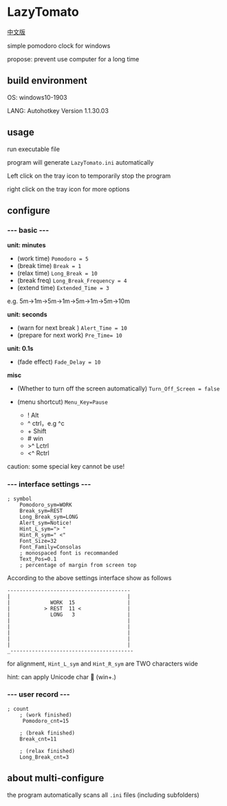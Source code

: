 # LazyTomato

[中文版](./README_CH-ZH.md)

simple pomodoro clock for windows

propose: prevent use computer for a long time

## build environment
OS:  windows10-1903

LANG: Autohotkey Version 1.1.30.03


## usage
run executable file

program will generate `LazyTomato.ini` automatically

Left click on the tray icon to temporarily stop the program

right click on the tray icon for more options


## configure

### --- basic ---
<b>unit: minutes</b>

- (work  time) `Pomodoro = 5`
- (break time) `Break = 1`
- (relax time) `Long_Break = 10`
- (break freq) `Long_Break_Frequency = 4`
- (extend time) `Extended_Time = 3`

e.g. 5m->1m->5m->1m->5m->1m->5m->10m

<b>unit: seconds</b>

- (warn  for next break ) `Alert_Time = 10`
- (prepare for next work) `Pre_Time= 10`

<b>unit: 0.1s</b>

- (fade effect) `Fade_Delay = 10`

<b>misc</b>

- (Whether to turn off the screen automatically) `Turn_Off_Screen = false`

- (menu shortcut) `Menu_Key=Pause`
    - !  Alt
    - ^  ctrl，e.g ^c
    - \+  Shift
    - \#  win
    - \>^ Lctrl
    - <^  Rctrl

caution: some special key cannot be use!

### --- interface settings ---
```
; symbol
    Pomodoro_sym=WORK
    Break_sym=REST
    Long_Break_sym=LONG
    Alert_sym=Notice!
    Hint_L_sym="> "
    Hint_R_sym=" <"
    Font_Size=32
    Font_Family=Consolas
    ; monospaced font is recommanded
    Text_Pos=0.1
    ; percentage of margin from screen top
```

According to the above settings interface show as follows

```
----------------------------------------
|                                      |
|             WORK  15                 |
|           > REST  11 <               |
|             LONG   3                 |
|                                      |
|                                      |
|                                      |
|                                      |
|                                      |
_----------------------------------------
```

for alignment, `Hint_L_sym` and `Hint_R_sym` are TWO characters wide

hint: can apply Unicode char 🍅 (win+.)

### --- user record ---
```
; count
    ; (work finished)
     Pomodoro_cnt=15

    ; (break finished)
    Break_cnt=11

    ; (relax finished)
    Long_Break_cnt=3
```

## about multi-configure
the program automatically scans all `.ini` files (including subfolders)

